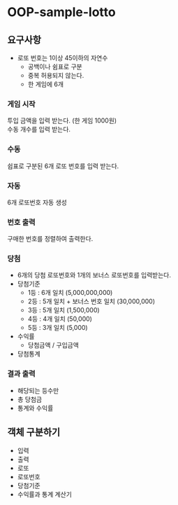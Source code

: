 # OOP-sample-lotto

## 요구사항
- 로또 번호는 1이상 45이하의 자연수
	- 공백이나 쉼표로 구분
	- 중복 허용되지 않는다.
	- 한 게임에 6개
### 게임 시작
투입 금액을 입력 받는다. (한 게임 1000원)  
수동 개수를 입력 받는다.
### 수동
쉽표로 구분된 6개 로또 번호를 입력 받는다.
### 자동
6개 로또번호 자동 생성
### 번호 출력
구매한 번호를 정렬하여 출력한다.  
### 당첨
- 6개의 당첨 로또번호와 1개의 보너스 로또번호를 입력받는다.
- 당첨기준
	- 1등 : 6개 일치 (5,000,000,000)
	- 2등 : 5개 일치 + 보너스 번호 일치 (30,000,000)
	- 3등 : 5개 일치 (1,500,000)
	- 4등 : 4개 일치 (50,000)
	- 5등 : 3개 일치 (5,000)
- 수익률
	- 당첨금액 / 구입금액
- 당첨통계
### 결과 출력
- 해당되는 등수만
- 총 당첨금
- 통계와 수익률

## 객체 구분하기
- 입력
- 출력
- 로또
- 로또번호
- 당첨기준
- 수익률과 통계 계산기



